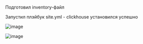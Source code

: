Подготовил inventory-файл      

Запустил плэйбук site.yml - clickhouse установился успешно   

![image](https://github.com/user-attachments/assets/786c33a2-fd75-4f28-b2ae-0517ace22260)

![image](https://github.com/user-attachments/assets/83a84cc1-9c76-4985-8ce0-d36ef7bed8ed)






